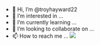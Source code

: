 - 👋 Hi, I’m @troyhayward22
- 👀 I’m interested in ...
- 🌱 I’m currently learning ...
- 💞️ I’m looking to collaborate on ...
- 📫 How to reach me ...
![](https://github.com/troyhayward22/troyhayward22/1.png)
